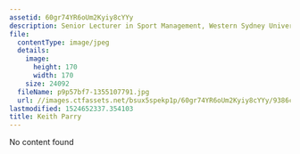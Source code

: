 ```yaml
---
assetid: 60gr74YR6oUm2Kyiy8cYYy
description: Senior Lecturer in Sport Management, Western Sydney University
file:
  contentType: image/jpeg
  details:
    image:
      height: 170
      width: 170
    size: 24092
  fileName: p9p57bf7-1355107791.jpg
  url: //images.ctfassets.net/bsux5spekp1p/60gr74YR6oUm2Kyiy8cYYy/9386cf77f84dca58453d6a0a80e4c909/p9p57bf7-1355107791.jpg
lastmodified: 1524652337.354103
title: Keith Parry
---
```

No content found